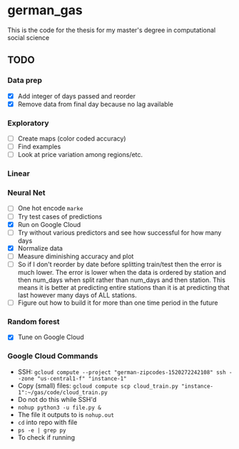 # german_gas
This is the code for the thesis for my master's degree in computational social science

## TODO

### Data prep
- [x] Add integer of days passed and reorder
- [x] Remove data from final day because no lag available

### Exploratory
- [ ] Create maps (color coded accuracy)
- [ ] Find examples
- [ ] Look at price variation among regions/etc.

### Linear

### Neural Net
- [ ] One hot encode `marke`
- [ ] Try test cases of predictions
- [x] Run on Google Cloud
- [ ] Try without various predictors and see how successful for how many days
- [x] Normalize data
- [ ] Measure diminishing accuracy and plot
- [ ] So if I don't reorder by date before splitting train/test then the error is much lower. The error is lower when the data is ordered by station and then num_days when split rather than num_days and then station. This means it is better at predicting entire stations than it is at predicting that last however many days of ALL stations.
- [ ] Figure out how to build it for more than one time period in the future

### Random forest
- [x] Tune on Google Cloud

### Google Cloud Commands
- SSH: `gcloud compute --project "german-zipcodes-1520272242108" ssh --zone "us-central1-f" "instance-1"`
- Copy (small) files: `gcloud compute scp cloud_train.py "instance-1":~/gas/code/cloud_train.py`
 - Do not do this while SSH'd
- `nohup python3 -u file.py &`
 - The file it outputs to is `nohup.out`
 - `cd` into repo with file
- `ps -e | grep py`
 - To check if running
